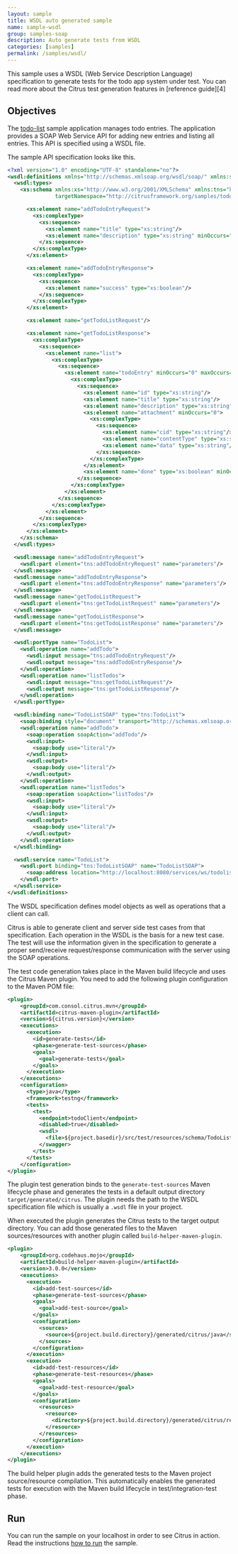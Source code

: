 ```yaml
---
layout: sample
title: WSDL auto generated sample
name: sample-wsdl
group: samples-soap
description: Auto generate tests from WSDL
categories: [samples]
permalink: /samples/wsdl/
---
```


This sample uses a WSDL (Web Service Description Language) specification to generate tests for the todo app system under test. You can read more about the 
Citrus test generation features in [reference guide][4]

Objectives
---------

The [todo-list](../todo-app/README.md) sample application manages todo entries. The application provides a SOAP Web Service API 
for adding new entries and listing all entries. This API is specified using a WSDL file.

The sample API specification looks like this.

```xml
<?xml version="1.0" encoding="UTF-8" standalone="no"?>
<wsdl:definitions xmlns="http://schemas.xmlsoap.org/wsdl/soap/" xmlns:soap="http://schemas.xmlsoap.org/wsdl/soap/" xmlns:tns="http://citrusframework.org/samples/todolist" xmlns:wsdl="http://schemas.xmlsoap.org/wsdl/" name="TodoList" targetNamespace="http://citrusframework.org/samples/todolist">
  <wsdl:types>
    <xs:schema xmlns:xs="http://www.w3.org/2001/XMLSchema" xmlns:tns="http://citrusframework.org/samples/todolist"
               targetNamespace="http://citrusframework.org/samples/todolist" elementFormDefault="qualified">

      <xs:element name="addTodoEntryRequest">
        <xs:complexType>
          <xs:sequence>
            <xs:element name="title" type="xs:string"/>
            <xs:element name="description" type="xs:string" minOccurs="0"/>
          </xs:sequence>
        </xs:complexType>
      </xs:element>

      <xs:element name="addTodoEntryResponse">
        <xs:complexType>
          <xs:sequence>
            <xs:element name="success" type="xs:boolean"/>
          </xs:sequence>
        </xs:complexType>
      </xs:element>

      <xs:element name="getTodoListRequest"/>

      <xs:element name="getTodoListResponse">
        <xs:complexType>
          <xs:sequence>
            <xs:element name="list">
              <xs:complexType>
                <xs:sequence>
                  <xs:element name="todoEntry" minOccurs="0" maxOccurs="unbounded">
                    <xs:complexType>
                      <xs:sequence>
                        <xs:element name="id" type="xs:string"/>
                        <xs:element name="title" type="xs:string"/>
                        <xs:element name="description" type="xs:string" minOccurs="0"/>
                        <xs:element name="attachment" minOccurs="0">
                          <xs:complexType>
                            <xs:sequence>
                              <xs:element name="cid" type="xs:string"/>
                              <xs:element name="contentType" type="xs:string"/>
                              <xs:element name="data" type="xs:string"/>
                            </xs:sequence>
                          </xs:complexType>
                        </xs:element>
                        <xs:element name="done" type="xs:boolean" minOccurs="0"/>
                      </xs:sequence>
                    </xs:complexType>
                  </xs:element>
                </xs:sequence>
              </xs:complexType>
            </xs:element>
          </xs:sequence>
        </xs:complexType>
      </xs:element>
    </xs:schema>
  </wsdl:types>

  <wsdl:message name="addTodoEntryRequest">
    <wsdl:part element="tns:addTodoEntryRequest" name="parameters"/>
  </wsdl:message>
  <wsdl:message name="addTodoEntryResponse">
    <wsdl:part element="tns:addTodoEntryResponse" name="parameters"/>
  </wsdl:message>
  <wsdl:message name="getTodoListRequest">
    <wsdl:part element="tns:getTodoListRequest" name="parameters"/>
  </wsdl:message>
  <wsdl:message name="getTodoListResponse">
    <wsdl:part element="tns:getTodoListResponse" name="parameters"/>
  </wsdl:message>

  <wsdl:portType name="TodoList">
    <wsdl:operation name="addTodo">
      <wsdl:input message="tns:addTodoEntryRequest"/>
      <wsdl:output message="tns:addTodoEntryResponse"/>
    </wsdl:operation>
    <wsdl:operation name="listTodos">
      <wsdl:input message="tns:getTodoListRequest"/>
      <wsdl:output message="tns:getTodoListResponse"/>
    </wsdl:operation>
  </wsdl:portType>

  <wsdl:binding name="TodoListSOAP" type="tns:TodoList">
    <soap:binding style="document" transport="http://schemas.xmlsoap.org/soap/http"/>
    <wsdl:operation name="addTodo">
      <soap:operation soapAction="addTodo"/>
      <wsdl:input>
        <soap:body use="literal"/>
      </wsdl:input>
      <wsdl:output>
        <soap:body use="literal"/>
      </wsdl:output>
    </wsdl:operation>
    <wsdl:operation name="listTodos">
      <soap:operation soapAction="listTodos"/>
      <wsdl:input>
        <soap:body use="literal"/>
      </wsdl:input>
      <wsdl:output>
        <soap:body use="literal"/>
      </wsdl:output>
    </wsdl:operation>
  </wsdl:binding>

  <wsdl:service name="TodoList">
    <wsdl:port binding="tns:TodoListSOAP" name="TodoListSOAP">
      <soap:address location="http://localhost:8080/services/ws/todolist"/>
    </wsdl:port>
  </wsdl:service>
</wsdl:definitions>
```
   
The WSDL specification defines model objects as well as operations that a client can call.
    
Citrus is able to generate client and server side test cases from that specification. Each operation in the WSDL is the basis for a new test case. The test will use the information given in the
specification to generate a proper send/receive request/response communication with the server using the SOAP operations. 

The test code generation takes place in the Maven build lifecycle and uses the Citrus Maven plugin. You need to add the following plugin configuration to the Maven POM file:
    
```xml
<plugin>
    <groupId>com.consol.citrus.mvn</groupId>
    <artifactId>citrus-maven-plugin</artifactId>
    <version>${citrus.version}</version>
    <executions>
      <execution>
        <id>generate-tests</id>
        <phase>generate-test-sources</phase>
        <goals>
          <goal>generate-tests</goal>
        </goals>
      </execution>
    </executions>
    <configuration>
      <type>java</type>
      <framework>testng</framework>
      <tests>
        <test>
          <endpoint>todoClient</endpoint>
          <disabled>true</disabled>
          <wsdl>
            <file>${project.basedir}/src/test/resources/schema/TodoList.wsdl</file>
          </swagger>
        </test>
      </tests>
    </configuration>
</plugin>
```
        
The plugin test generation binds to the `generate-test-sources` Maven lifecycle phase and generates the tests in a default output directory `target/generated/citrus`. The plugin needs the path to the WSDL specification file
which is usually a `.wsdl` file in your project.
 
When executed the plugin generates the Citrus tests to the target output directory. You can add those generated files to the Maven sources/resources with another plugin called `build-helper-maven-plugin`.
        
```xml
<plugin>
    <groupId>org.codehaus.mojo</groupId>
    <artifactId>build-helper-maven-plugin</artifactId>
    <version>3.0.0</version>
    <executions>
      <execution>
        <id>add-test-sources</id>
        <phase>generate-test-sources</phase>
        <goals>
          <goal>add-test-source</goal>
        </goals>
        <configuration>
          <sources>
            <source>${project.build.directory}/generated/citrus/java</source>
          </sources>
        </configuration>
      </execution>
      <execution>
        <id>add-test-resources</id>
        <phase>generate-test-resources</phase>
        <goals>
          <goal>add-test-resource</goal>
        </goals>
        <configuration>
          <resources>
            <resource>
              <directory>${project.build.directory}/generated/citrus/resources</directory>
            </resource>
          </resources>
        </configuration>
      </execution>
    </executions>
</plugin>
```
            
The build helper plugin adds the generated tests to the Maven project source/resource compilation. This automatically enables the generated tests for execution with the Maven build lifecycle in test/integration-test phase.    
                
Run
---------

You can run the sample on your localhost in order to see Citrus in action. Read the instructions [how to run](/samples/run/) the sample.

 [1]: https://citrusframework.org/reference/html#generate
